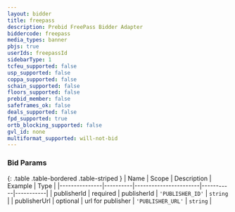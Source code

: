 ```yaml
---
layout: bidder
title: freepass
description: Prebid FreePass Bidder Adapter
biddercode: freepass
media_types: banner
pbjs: true
userIds: freepassId
sidebarType: 1
tcfeu_supported: false
usp_supported: false
coppa_supported: false
schain_supported: false
floors_supported: false
prebid_member: false
safeframes_ok: false
deals_supported: false
fpd_supported: true
ortb_blocking_supported: false
gvl_id: none
multiformat_supported: will-not-bid
---
```


### Bid Params

{: .table .table-bordered .table-striped }
| Name          | Scope    | Description           | Example   | Type      |
|---------------|----------|-----------------------|-----------|-----------|
| publisherId  | required | publisherId     | `'PUBLISHER_ID'`    | `string`  |
| publisherUrl | optional | url for publisher    | `'PUBLISHER_URL'`   | `string`  |
